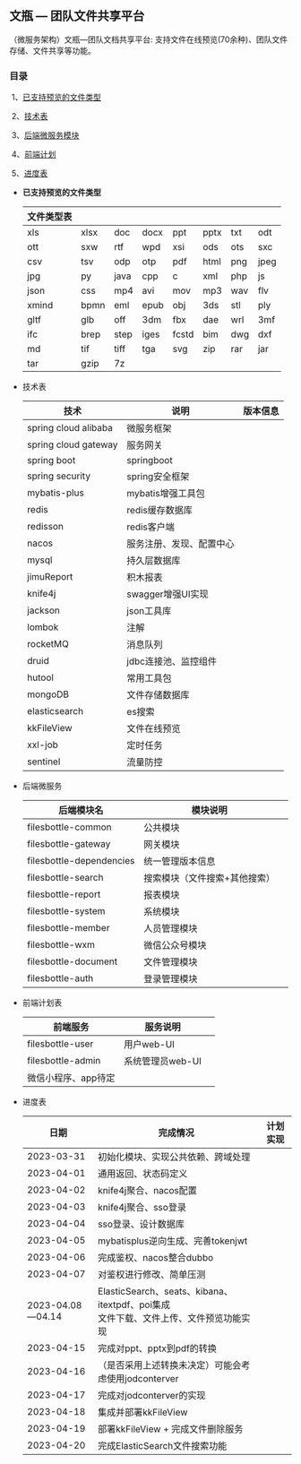 ## 文瓶 — 团队文件共享平台

（微服务架构）文瓶—团队文档共享平台: 支持文件在线预览(70余种)、团队文件存储、文件共享等功能。



### 目录

​		1、[已支持预览的文件类型](#index1)

​		2、[技术表](#index2)

​		3、[后端微服务模块](#index3)

​		4、[前端计划](#index4)

​		5、[进度表](#index5)





- **<span id='index1'>已支持预览的文件类型</span>**

  | 文件类型表 |      |      |      |       |      |      |      |
  | ---------- | ---- | ---- | ---- | ----- | ---- | ---- | ---- |
  | xls        | xlsx | doc  | docx | ppt   | pptx | txt  | odt  |
  | ott        | sxw  | rtf  | wpd  | xsi   | ods  | ots  | sxc  |
  | csv        | tsv  | odp  | otp  | pdf   | html | png  | jpeg |
  | jpg        | py   | java | cpp  | c     | xml  | php  | js   |
  | json       | css  | mp4  | avi  | mov   | mp3  | wav  | flv  |
  | xmind      | bpmn | eml  | epub | obj   | 3ds  | stl  | ply  |
  | gltf       | glb  | off  | 3dm  | fbx   | dae  | wrl  | 3mf  |
  | ifc        | brep | step | iges | fcstd | bim  | dwg  | dxf  |
  | md         | tif  | tiff | tga  | svg   | zip  | rar  | jar  |
  | tar        | gzip | 7z   |      |       |      |      |      |



- <span id="index2">技术表</span>

  | 技术                 | 说明                     | 版本信息 |
  | -------------------- | ------------------------ | -------- |
  | spring cloud alibaba | 微服务框架               |          |
  | spring cloud gateway | 服务网关                 |          |
  | spring boot          | springboot               |          |
  | spring security      | spring安全框架           |          |
  | mybatis-plus         | mybatis增强工具包        |          |
  | redis                | redis缓存数据库          |          |
  | redisson             | redis客户端              |          |
  | nacos                | 服务注册、发现、配置中心 |          |
  | mysql                | 持久层数据库             |          |
  | jimuReport           | 积木报表                 |          |
  | knife4j              | swagger增强UI实现        |          |
  | jackson              | json工具库               |          |
  | lombok               | 注解                     |          |
  | rocketMQ             | 消息队列                 |          |
  | druid                | jdbc连接池、监控组件     |          |
  | hutool               | 常用工具包               |          |
  | mongoDB              | 文件存储数据库           |          |
  | elasticsearch        | es搜索                   |          |
  | kkFileView           | 文件在线预览             |          |
  | xxl-job              | 定时任务                 |          |
  | sentinel             | 流量防控                 |          |



- <span id="index3">后端微服务</span>

  | 后端模块名               | 模块说明                      |      |
  | ------------------------ | ----------------------------- | ---- |
  | filesbottle-common       | 公共模块                      |      |
  | filesbottle-gateway      | 网关模块                      |      |
  | filesbottle-dependencies | 统一管理版本信息              |      |
  | filesbottle-search       | 搜索模块（文件搜索+其他搜索） |      |
  | filesbottle-report       | 报表模块                      |      |
  | filesbottle-system       | 系统模块                      |      |
  | filesbottle-member       | 人员管理模块                  |      |
  | filesbottle-wxm          | 微信公众号模块                |      |
  | filesbottle-document     | 文件管理模块                  |      |
  | filesbottle-auth         | 登录管理模块                  |      |



- <span id="index4">前端计划表</span>

  | 前端服务            | 服务说明         |      |
  | ------------------- | ---------------- | ---- |
  | filesbottle-user    | 用户web-UI       |      |
  | filesbottle-admin   | 系统管理员web-UI |      |
  | 微信小程序、app待定 |                  |      |



- <span id="index5">进度表</span>

  | 日期             | 完成情况                                                     | 计划实现 |
  | ---------------- | ------------------------------------------------------------ | -------- |
  | 2023-03-31       | 初始化模块、实现公共依赖、跨域处理                           |          |
  | 2023-04-01       | 通用返回、状态码定义                                         |          |
  | 2023-04-02       | knife4j聚合、nacos配置                                       |          |
  | 2023-04-03       | knife4j聚合、sso登录                                         |          |
  | 2023-04-04       | sso登录、设计数据库                                          |          |
  | 2023-04-05       | mybatisplus逆向生成、完善tokenjwt                            |          |
  | 2023-04-06       | 完成鉴权、nacos整合dubbo                                     |          |
  | 2023-04-07       | 对鉴权进行修改、简单压测                                     |          |
  | 2023-04.08—04.14 | ElasticSearch、seats、kibana、itextpdf、poi集成<br />文件下载、文件上传、文件预览功能实现 |          |
  | 2023-04-15       | 完成对ppt、pptx到pdf的转换                                   |          |
  | 2023-04-16       | （是否采用上述转换未决定）可能会考虑使用jodconterver         |          |
  | 2023-04-17       | 完成对jodconterver的实现                                     |          |
  | 2023-04-18       | 集成并部署kkFileView                                         |          |
  | 2023-04-19       | 部署kkFileView + 完成文件删除服务                            |          |
  | 2023-04-20       | 完成ElasticSearch文件搜索功能                                |          |

